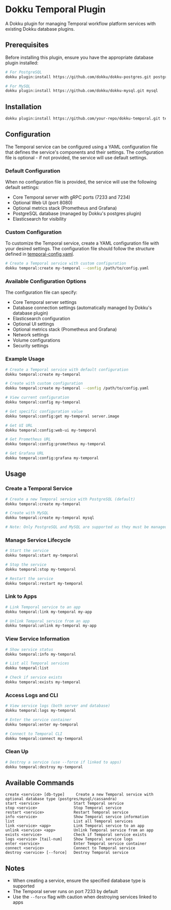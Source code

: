 # Dokku Temporal Plugin

A Dokku plugin for managing Temporal workflow platform services with existing Dokku database plugins.

## Prerequisites

Before installing this plugin, ensure you have the appropriate database plugin installed:

```bash
# For PostgreSQL
dokku plugin:install https://github.com/dokku/dokku-postgres.git postgres

# For MySQL
dokku plugin:install https://github.com/dokku/dokku-mysql.git mysql
```

## Installation

```bash
dokku plugin:install https://github.com/your-repo/dokku-temporal.git temporal
```

## Configuration

The Temporal service can be configured using a YAML configuration file that defines the service's components and their settings. The configuration file is optional - if not provided, the service will use default settings.

### Default Configuration

When no configuration file is provided, the service will use the following default settings:
- Core Temporal server with gRPC ports (7233 and 7234)
- Optional Web UI (port 8080)
- Optional metrics stack (Prometheus and Grafana)
- PostgreSQL database (managed by Dokku's postgres plugin)
- Elasticsearch for visibility

### Custom Configuration

To customize the Temporal service, create a YAML configuration file with your desired settings. The configuration file should follow the structure defined in [temporal-config.yaml](temporal-config.yaml).

```bash
# Create a Temporal service with custom configuration
dokku temporal:create my-temporal --config /path/to/config.yaml
```

### Available Configuration Options

The configuration file can specify:
- Core Temporal server settings
- Database connection settings (automatically managed by Dokku's database plugin)
- Elasticsearch configuration
- Optional UI settings
- Optional metrics stack (Prometheus and Grafana)
- Network settings
- Volume configurations
- Security settings

### Example Usage

```bash
# Create a Temporal service with default configuration
dokku temporal:create my-temporal

# Create with custom configuration
dokku temporal:create my-temporal --config /path/to/config.yaml

# View current configuration
dokku temporal:config my-temporal

# Get specific configuration value
dokku temporal:config:get my-temporal server.image

# Get UI URL
dokku temporal:config:web-ui my-temporal

# Get Prometheus URL
dokku temporal:config:prometheus my-temporal

# Get Grafana URL
dokku temporal:config:grafana my-temporal
```

## Usage

### Create a Temporal Service

```bash
# Create a new Temporal service with PostgreSQL (default)
dokku temporal:create my-temporal

# Create with MySQL
dokku temporal:create my-temporal mysql

# Note: Only PostgreSQL and MySQL are supported as they must be managed by existing Dokku plugins
```

### Manage Service Lifecycle

```bash
# Start the service
dokku temporal:start my-temporal

# Stop the service
dokku temporal:stop my-temporal

# Restart the service
dokku temporal:restart my-temporal
```

### Link to Apps

```bash
# Link Temporal service to an app
dokku temporal:link my-temporal my-app

# Unlink Temporal service from an app
dokku temporal:unlink my-temporal my-app
```

### View Service Information

```bash
# Show service status
dokku temporal:info my-temporal

# List all Temporal services
dokku temporal:list

# Check if service exists
dokku temporal:exists my-temporal
```

### Access Logs and CLI

```bash
# View service logs (both server and database)
dokku temporal:logs my-temporal

# Enter the service container
dokku temporal:enter my-temporal

# Connect to Temporal CLI
dokku temporal:connect my-temporal
```

### Clean Up

```bash
# Destroy a service (use --force if linked to apps)
dokku temporal:destroy my-temporal
```

## Available Commands

```
create <service> [db-type]     Create a new Temporal service with optional database type (postgres/mysql/cassandra)
start <service>               Start Temporal service
stop <service>                Stop Temporal service
restart <service>             Restart Temporal service
info <service>                Show Temporal service information
list                          List all Temporal services
link <service> <app>          Link Temporal service to an app
unlink <service> <app>        Unlink Temporal service from an app
exists <service>              Check if Temporal service exists
logs <service> [tail-num]     Show Temporal service logs
enter <service>               Enter Temporal service container
connect <service>             Connect to Temporal service
destroy <service> [--force]   Destroy Temporal service
```

## Notes

- When creating a service, ensure the specified database type is supported
- The Temporal server runs on port 7233 by default
- Use the `--force` flag with caution when destroying services linked to apps

